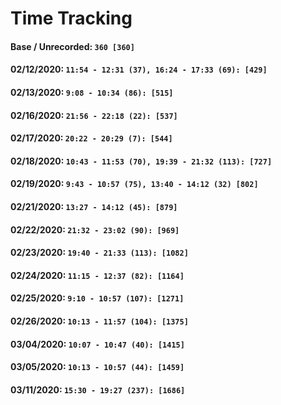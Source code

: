 # Time Tracking
#### Base / Unrecorded: `360 [360]`
#### 02/12/2020: `11:54 - 12:31 (37), 16:24 - 17:33 (69): [429]` 
#### 02/13/2020: `9:08 - 10:34 (86): [515]`
#### 02/16/2020: `21:56 - 22:18 (22): [537]`
#### 02/17/2020: `20:22 - 20:29 (7): [544]`
#### 02/18/2020: `10:43 - 11:53 (70), 19:39 - 21:32 (113): [727]`
#### 02/19/2020: `9:43 - 10:57 (75), 13:40 - 14:12 (32) [802]`
#### 02/21/2020: `13:27 - 14:12 (45): [879]`
#### 02/22/2020: `21:32 - 23:02 (90): [969]`
#### 02/23/2020: `19:40 - 21:33 (113): [1082]`
#### 02/24/2020: `11:15 - 12:37 (82): [1164]`
#### 02/25/2020: `9:10 - 10:57 (107): [1271]`
#### 02/26/2020: `10:13 - 11:57 (104): [1375]`
#### 03/04/2020: `10:07 - 10:47 (40): [1415]`
#### 03/05/2020: `10:13 - 10:57 (44): [1459]`
#### 03/11/2020: `15:30 - 19:27 (237): [1686]`